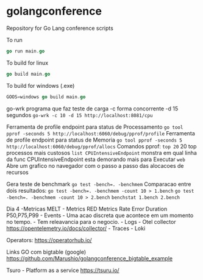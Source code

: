 # golangconference
Repository for Go Lang conference scripts

To run
```go
go run main.go
```

To build for linux
```go
go build main.go
```

To build for windows (.exe)
```go 
GOOS=windows go build main.go
```

go-wrk programa que faz teste de carga 
-c forma concorrente
-d 15 segundos
```go-wrk -c 10 -d 15 http://localhost:8081/cpu```

Ferramenta de profile endpoint para status de Processamento
```go tool pprof -seconds 5 http://localhost:6060/debug/pprof/profile```
Ferramenta de profile endpoint para status de Memoria
```go tool pprof -seconds 5 http://localhost:6060/debug/pprof/allocs```
Comandos pprof:
```top 20``` 20 top processos mais custosos
```list CPUIntensiveEndpoint``` monstra em qual linha da func  CPUIntensiveEndpoint esta demorando mais para Executar
```web``` Abre um grafico no navegador com o passo a passo das alocacoes de recursos


Gera teste de benchmark 
```go test -bench=. -benchmem```
Comparacao entre dois resultados:
```go test -bench=. -benchmem -count 10 > 1.bench```
```go test -bench=. -benchmem -count 10 > 2.bench```
``` benchstat 1.bench 2.bench ```

Dia 4
-Metricas
MELT
	- Metrics
		RED Metrics
		Rate
		Error
		Duration
		P50,P75,P99
	- Events
		- Uma acao discreta que acontece em um momento no tempo.
		- Tem releavancia para o negocio.
	- Logs
        - Otel collector https://opentelemetry.io/docs/collector/
	- Traces
	    - Loki

Operators:
https://operatorhub.io/


Links
GO com bigtable (google)
https://github.com/Marushio/golangconference_bigtable_example

Tsuro - Platform as a service
https://tsuru.io/

